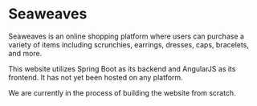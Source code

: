 # Seaweaves

Seaweaves is an online shopping platform where users can purchase a variety of items including scrunchies, earrings, dresses, caps, bracelets, and more.

This website utilizes Spring Boot as its backend and AngularJS as its frontend. It has not yet been hosted on any platform.

We are currently in the process of building the website from scratch.
